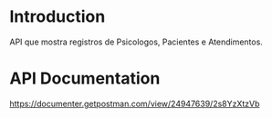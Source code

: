 # Introduction
API que mostra registros de Psicologos, Pacientes e Atendimentos.

# API Documentation
https://documenter.getpostman.com/view/24947639/2s8YzXtzVb
